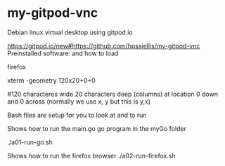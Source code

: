 # my-gitpod-vnc
Debian linux virtual desktop using gitpod.io

https://gitpod.io/new#https://github.com/hpssjellis/my-gitpod-vnc
Preinstalled software: and how to load

firefox


xterm -geometry 120x20+0+0     

#120 characteres wide   20 characters deep (columns) at location 0 down and 0 across   (normally we use x, y but this is y,x)




Bash files are setup for you to look at and to run


Shows how to run the main.go go program in the myGo folder

./a01-run-go.sh



Shows how to run the firefox browser
./a02-run-firefox.sh
